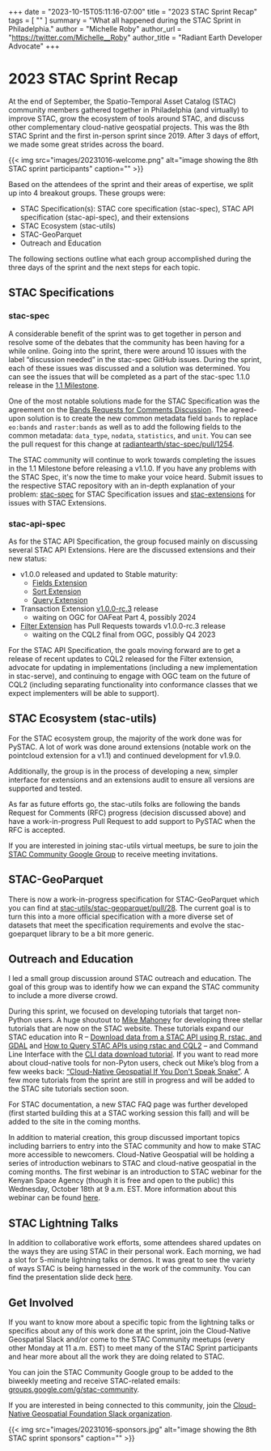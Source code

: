 +++
date = "2023-10-15T05:11:16-07:00"
title = "2023 STAC Sprint Recap"
tags = [ ""
]
summary = "What all happened during the STAC Sprint in Philadelphia."
author = "Michelle Roby"
author_url = "https://twitter.com/Michelle__Roby"
author_title = "Radiant Earth Developer Advocate"
+++

# 2023 STAC Sprint Recap

At the end of September, the Spatio-Temporal Asset Catalog (STAC) community members gathered together in Philadelphia (and virtually) to improve STAC, grow the ecosystem of tools around STAC, and discuss other complementary cloud-native geospatial projects. This was the 8th STAC Sprint and the first in-person sprint since 2019. After 3 days of effort, we made some great strides across the board.

{{< img src="images/20231016-welcome.png" alt="image showing the 8th STAC sprint participants" caption="" >}}

Based on the attendees of the sprint and their areas of expertise, we split up into 4 breakout groups. These groups were:

- STAC Specification(s): STAC core specification (stac-spec), STAC API specification (stac-api-spec), and their extensions
- STAC Ecosystem (stac-utils)
- STAC-GeoParquet
- Outreach and Education

The following sections outline what each group accomplished during the three days of the sprint and the next steps for each topic.

## STAC Specifications

### stac-spec

A considerable benefit of the sprint was to get together in person and resolve some of the debates that the community has been having for a while online. Going into the sprint, there were around 10 issues with the label “discussion needed” in the stac-spec GitHub issues. During the sprint, each of these issues was discussed and a solution was determined. You can see the issues that will be completed as a part of the stac-spec 1.1.0 release in the [1.1 Milestone](https://github.com/radiantearth/stac-spec/milestone/30).

One of the most notable solutions made for the STAC Specification was the agreement on the [Bands Requests for Comments Discussion](https://github.com/radiantearth/stac-spec/discussions/1213). The agreed-upon solution is to create the new common metadata field `bands` to replace `eo:bands` and `raster:bands` as well as to add the following fields to the common metadata: `data_type`, `nodata`, `statistics`, and `unit`. You can see the pull request for this change at [radiantearth/stac-spec/pull/1254](https://github.com/radiantearth/stac-spec/pull/1254).

The STAC community will continue to work towards completing the issues in the 1.1 Milestone before releasing a v1.1.0. If you have any problems with the STAC Spec, it's now the time to make your voice heard. Submit issues to the respective STAC repository with an in-depth explanation of your problem: [stac-spec](https://github.com/radiantearth/stac-spec/issues) for STAC Specification issues and [stac-extensions](https://github.com/orgs/stac-extensions/repositories) for issues with STAC Extensions.

### stac-api-spec

As for the STAC API Specification, the group focused mainly on discussing several STAC API Extensions. Here are the discussed extensions and their new status:

- v1.0.0 released and updated to Stable maturity:
    - [Fields Extension](https://github.com/stac-api-extensions/fields/releases/tag/v1.0.0)
    - [Sort Extension](https://github.com/stac-api-extensions/sort/releases/tag/v1.0.0)
    - [Query Extension](https://github.com/stac-api-extensions/query/releases/tag/v1.0.0)
- Transaction Extension [v1.0.0-rc.3](https://github.com/stac-api-extensions/transaction/releases/tag/v1.0.0-rc.3) release
    - waiting on OGC for OAFeat Part 4, possibly 2024
- [Filter Extension](https://github.com/stac-api-extensions/filter) has Pull Requests towards v1.0.0-rc.3 release
    - waiting on the CQL2 final from OGC, possibly Q4 2023

For the STAC API Specification, the goals moving forward are to get a release of recent updates to CQL2 released for the Filter extension, advocate for updating in implementations (including a new implementation in stac-serve), and continuing to engage with OGC team on the future of CQL2 (including separating functionality into conformance classes that we expect implementers will be able to support).

## STAC Ecosystem (stac-utils)

For the STAC ecosystem group, the majority of the work done was for PySTAC. A lot of work was done around extensions (notable work on the pointcloud extension for a v1.1) and continued development for v1.9.0.

Additionally, the group is in the process of developing a new, simpler interface for extensions and an extensions audit to ensure all versions are supported and tested.

As far as future efforts go, the stac-utils folks are following the bands Request for Comments (RFC) progress (decision discussed above) and have a work-in-progress Pull Request to add support to PySTAC when the RFC is accepted.

If you are interested in joining stac-utils virtual meetups, be sure to join the [STAC Community Google Group](https://groups.google.com/g/stac-community) to receive meeting invitations.

## STAC-GeoParquet

There is now a work-in-progress specification for STAC-GeoParquet which you can find at [stac-utils/stac-geoparquet/pull/28](https://github.com/stac-utils/stac-geoparquet/pull/28). The current goal is to turn this into a more official specification with a more diverse set of datasets that meet the specification requirements and evolve the stac-goeparquet library to be a bit more generic.

## Outreach and Education

I led a small group discussion around STAC outreach and education. The goal of this group was to identify how we can expand the STAC community to include a more diverse crowd.  

During this sprint, we focused on developing tutorials that target non-Python users. A huge shoutout to [Mike Mahoney](https://www.mm218.dev/) for developing three stellar tutorials that are now on the STAC website. These tutorials expand our STAC education into R – [Download data from a STAC API using R, rstac, and GDAL](https://stacspec.org/en/tutorials/1-download-data-using-r/) and [How to Query STAC APIs using rstac and CQL2](https://stacspec.org/en/tutorials/2-using-rstac-and-cql2-to-query-stac-api/) – and Command Line Interface with the [CLI data download tutorial](https://stacspec.org/en/tutorials/gdal_cli/). If you want to read more about cloud-native tools for non-Pyton users, check out Mike’s blog from a few weeks back: [“Cloud-Native Geospatial If You Don't Speak Snake”](https://cloudnativegeo.org/blog/2023/09/cloud-native-geospatial-if-you-dont-speak-snake/). A few more tutorials from the sprint are still in progress and will be added to the STAC site tutorials section soon.

For STAC documentation, a new STAC FAQ page was further developed (first started building this at a STAC working session this fall) and will be added to the site in the coming months.

In addition to material creation, this group discussed important topics including barriers to entry into the STAC community and how to make STAC more accessible to newcomers. Cloud-Native Geospatial will be holding a series of introduction webinars to STAC and cloud-native geospatial in the coming months. The first webinar is an introduction to STAC webinar for the Kenyan Space Agency (though it is free and open to the public) this Wednesday, October 18th at 9 a.m. EST. More information about this webinar can be found [here](https://www.eventbrite.com/e/webinar-series-geospatial-knowledge-sharing-for-professionals-in-kenya-tickets-718139393257).

## STAC Lightning Talks

In addition to collaborative work efforts, some attendees shared updates on the ways they are using STAC in their personal work. Each morning, we had a slot for 5-minute lightning talks or demos. It was great to see the variety of ways STAC is being harnessed in the work of the community. You can find the presentation slide deck [here](https://docs.google.com/presentation/d/1B18c5MI0-vmnbSOkIUjd-lMSLdwL0w7aa0rsqY3EQoE/edit?usp=sharing).

## Get Involved

If you want to know more about a specific topic from the lightning talks or specifics about any of this work done at the sprint, join the Cloud-Native Geospatial Slack and/or come to the STAC Community meetups (every other Monday at 11 a.m. EST) to meet many of the STAC Sprint participants and hear more about all the work they are doing related to STAC.

You can join the STAC Community Google group to be added to the biweekly meeting and receive STAC-related emails: [groups.google.com/g/stac-community](https://groups.google.com/g/stac-community).

If you are interested in being connected to this community, join the [Cloud-Native Geospatial Foundation Slack organization](https://join.slack.com/t/cloudnativegeo/shared_invite/zt-259rmhcyo-bT6tabt3X_5_s6zUfxCwEg).

{{< img src="images/20231016-sponsors.jpg" alt="image showing the 8th STAC sprint sponsors" caption="" >}}
